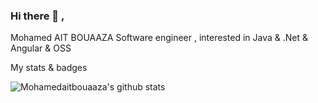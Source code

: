 ### Hi there 👋 , 

Mohamed AIT BOUAAZA Software engineer , interested in Java & .Net & Angular & OSS


My stats & badges 

![Mohamedaitbouaaza's github stats](https://github-readme-stats.vercel.app/api?username=mohamedaitbouaaza&show_icons=true&fbclid=IwAR1Y4Y9TQ_V2dNsvEk8N7jHJJhUJQfBBJWKBU-3m5F3fH-5yhW0axfns-b8)


